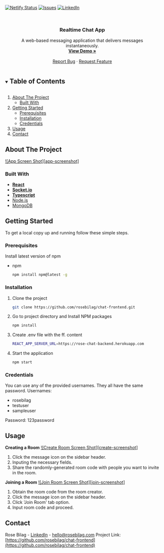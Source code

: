 [![Netlify Status][netlify-shield]][netlify-url]
[![Issues][issues-shield]][issues-url]
[![LinkedIn][linkedin-shield]][linkedin-url]


<br />
<p align="center">
  <h3 align="center">Realtime Chat App</h3>
  <p align="center">
    A web-based messaging application that delivers messages instantaneously.
    <br />
    <a href="https://rose-chat-client.netlify.app"><strong>View Demo »</strong></a>
    <br /><br />
    <a href="https://github.com/rosebilag/chat-frontend/issues">Report Bug</a>
    ·
    <a href="https://github.com/rosebilag/chat-frontend/issues">Request Feature</a>
  </p>
</p>


<details open="open">
  <summary><h2 style="display: inline-block">Table of Contents</h2></summary>
  <ol>
    <li>
      <a href="#about-the-project">About The Project</a>
      <ul>
        <li><a href="#built-with">Built With</a></li>
      </ul>
    </li>
    <li>
      <a href="#getting-started">Getting Started</a>
      <ul>
        <li><a href="#prerequisites">Prerequisites</a></li>
        <li><a href="#installation">Installation</a></li>
        <li><a href="#credentials">Credentials</a></li>
      </ul>
    </li>
    <li><a href="#usage">Usage</a></li>
    <li><a href="#contact">Contact</a></li>
  </ol>
</details>


## About The Project
[![App Screen Shot][app-screenshot]](chat.png)

### Built With
* **[React](https://reactjs.org/)**
* **[Socket.io](https://socket.io/)**
* **[Typescript](https://www.typescriptlang.org/)**
* [Node.js](https://nodejs.org/en/)
* [MongoDB](https://www.mongodb.com/)


## Getting Started
To get a local copy up and running follow these simple steps.


### Prerequisites
Install latest version of npm
* npm
  ```sh
  npm install npm@latest -g
  ```

### Installation
1. Clone the project
   ```sh
   git clone https://github.com/rosebilag/chat-frontend.git
   ```
2. Go to project directory and Install NPM packages
   ```sh
   npm install
   ```
3. Create .env file with the ff. content
   ```sh
   REACT_APP_SERVER_URL=https://rose-chat-backend.herokuapp.com
   ```
4. Start the application
   ```sh
   npm start
   ```


### Credentials
You can use any of the provided usernames. They all have the same password.
Usernames:
<ul>
    <li>rosebilag</li>
    <li>testuser</li>
    <li>sampleuser</li>
</ul>
Password: 123password


## Usage
**Creating a Room**
[![Create Room Screen Shot][create-screenshot]](createRoom.png)
1. Click the message icon on the sidebar header.
2. Inputing the necessary fields.
3. Share the randomly-generated room code with people you want to invite in the room.

**Joining a Room**
[![Join Room Screen Shot][join-screenshot]](joinRoom.png)
1. Obtain the room code from the room creator.
2. Click the message icon on the sidebar header.
3. Click 'Join Room' tab option.
4. Input room code and proceed.


## Contact
Rose Bilag - [LinkedIn](https://linkedin.com/rosejoybilag) - hello@rosebilag.com
Project Link: [https://github.com/rosebilag/chat-frontend](https://github.com/rosebilag/chat-frontend)


[netlify-shield]: https://api.netlify.com/api/v1/badges/24e36167-88a7-4e1e-93f5-0986aa1c1b7d/deploy-status
[netlify-url]:https://app.netlify.com/sites/rose-chat-client/deploys
[issues-shield]: https://img.shields.io/github/issues/rosebilag/repo.svg?style=for-the-badge
[issues-url]: https://github.com/rosebilag/repo/issues
[linkedin-shield]: https://img.shields.io/badge/-LinkedIn-black.svg?style=for-the-badge&logo=linkedin&colorB=555
[linkedin-url]: https://linkedin.com/in/rosebilag